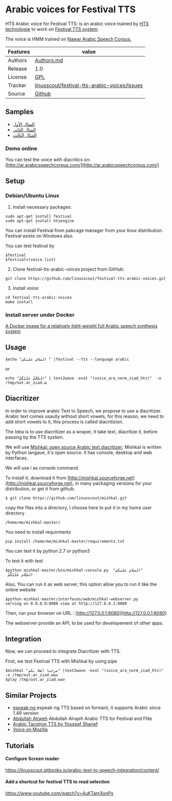 #  Arabic voices for Festival TTS

HTS Arabic voice for Festival TTS: is an arabic voice trained by [HTS technologie](http://hts.sp.nitech.ac.jp/)  to work on [Festival TTS system](http://www.cstr.ed.ac.uk/projects/festival/onlinedemo.html).

The voice is HMM trained on [Nawar Arabic Speech Corpus.](http://en.arabicspeechcorpus.com/) 


Features |   value
---------|---------------------------------------------------------------------------------
Authors  | [Authors.md](https://github.com/linuxscout/festival-tts-arabic-voices/blob/master/AUTHORS.md)
Release  | 1.0
License  |[GPL](https://github.com/linuxscout/festival-tts-arabic-voices/master/LICENSE)
Tracker  |[linuxscout/festival-tts-arabic-voices/Issues](https://github.com/linuxscout/festival-tts-arabic-voices/issues)
Source  |[Github](http://github.com/linuxscout/festival-tts-arabic-voices)


## Samples 

-  [المثال الأول](https://soundcloud.com/linuxscout/arabic-voice-for-festival-text-to-speech-system)
-   [المثال الثاني](https://soundcloud.com/linuxscout/arabic-voice-for-festival-text-to-speech-system-1)
-  [المثال الثالث](https://soundcloud.com/linuxscout/arabic-voice-for-festival-text-to-speech-system-2)

### Demo online
 You can test the voice with diacritics on:
 [http://ar.arabicspeechcorpus.com/](http://ar.arabicspeechcorpus.com/) 

## Setup


### Debian/Ubuntu Linux

1. Install necessary packages:

```
sudo apt-get install festival
sudo apt-get install htsengine

```
You can install Festival from pakcage manager from your linux distribution. Festival exists on Windows also.

You can test festival by 
```
$festival
$festival>(voice.list)
```


2. Clone festival-tts-arabic-voices project from GitHub:

```
git clone https://github.com/linuxscout/festival-tts-arabic-voices.git
```
3. Install voice:
```
cd festival-tts-arabic-voices
make install
```
### Install server under Docker
[A Docker image for a relatively light-weight full Arabic speech synthesis system](https://github.com/nawarhalabi/festival-tts-arabic-voices-docker) 


## Usage

 ```
 $echo "السلام عليكم " |festival --tts --language arabic
 ```
or
```
echo "السَّلَامُ عَلَيْكُمْ" | text2wave -eval "(voice_ara_norm_ziad_hts)"  -o /tmp/out.ar_ziad.w
```
## Diacritizer

In order to improve arabic Text to Speech, we propose to use a diacritizer. Arabic text comes usaully without short vowels, for this reason, we need to add short vowels to it, this process is called diacritizion.

The Idea is to use diacritizer as a wraper, it take text, diacritize it, before passing by the TTS system.

We will use [Mishkal: open source Arabic text diacritizer](http://tahadz.com/mishkal); Mishkal is written by Python langaue, it's open source. it has console, desktop and web interfaces.

We will use i as console command.

To install it, download it from [http://mishkal.sourceforge.net](http://mishkal.sourceforge.net), in many packaging versions for your distribution, or get it from github.

```
$ git clone https://github.com/linuxscout/mishkal.git
```

copy the files into a directory, I choose here to put it in my home user directory

```
/home/me/mishkal-master/
```

You need to install requirments

```
pip install /home/me/mishkal-master/requirements.txt
```



You can test it by python 2.7 or python3


To test it with text

```
$python mishkal-master/bin/mishkal-console.py  "السلام عليكم"
 السِّلَام عَلَيْكُمْ
```


Also, You can run it as web server, this option allow you to run it like the online website

```
$python mishkal-master/interfaces/web/mishkal-webserver.py
serving on 0.0.0.0:8080 view at http://127.0.0.1:8080
```

Then, run your browser on URL :  [http://127.0.0.1:8080](http://127.0.0.1:8080)


The webserver provide an API, to be used for developement of other apps.

## Integration

Now, we can proceed to integrate Diacritizer with TTS.

First, we test Festival TTS with Mishkal by using pipe

```
$mishkal "مرحبا أهلا بكم" |text2wave -eval "(voice_ara_norm_ziad_hts)" -o /tmp/out.ar_ziad.wav
$play /tmp/out.ar_ziad.wav

```
## Similar Projects
* [espeak-ng ](http://github.com/espeak-ng/espeak-ng) espeak-ng TTS based on formant, it supports Arabic since 1.49 version 
* [Abdullah Alrajeh](https://github.com/asrajeh/arabic-tts)  Abdullah Alrajeh Arabic TTS for Festival and Flite
* [Arabic Tacotron TTS by  Youssef Sharief ](https://github.com/youssefsharief/arabic-tacotron-tts)
* [Voice on Mozilla](voice.mozilla.org) 
## Tutorials
#### Configure Screen reader
https://linuxscout.gitbooks.io/arabic-text-to-speech-integration/content/ 
#### Add a shortcut for festival TTS to read selection
https://www.youtube.com/watch?v=4uKTamXonPs 

